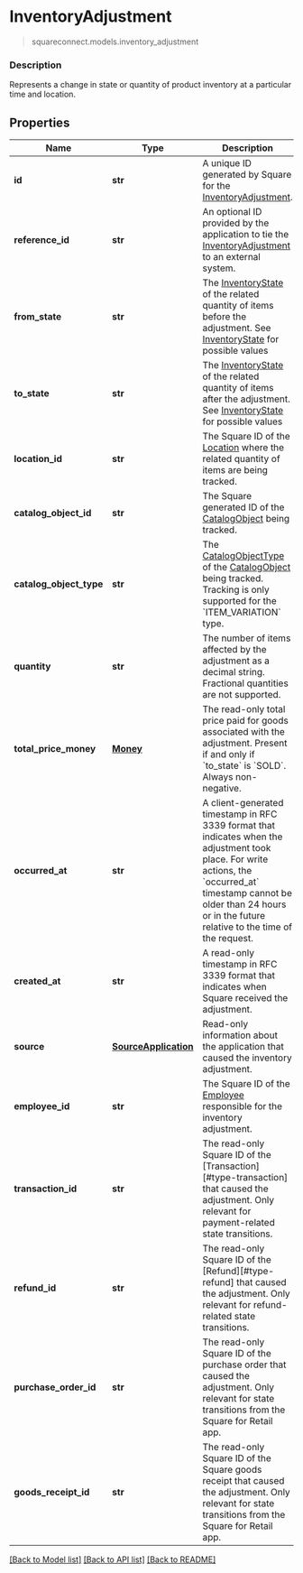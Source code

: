 # InventoryAdjustment
> squareconnect.models.inventory_adjustment

### Description

Represents a change in state or quantity of product inventory at a particular time and location.

## Properties
Name | Type | Description | Notes
------------ | ------------- | ------------- | -------------
**id** | **str** | A unique ID generated by Square for the [InventoryAdjustment](#type-inventoryadjustment). | [optional] 
**reference_id** | **str** | An optional ID provided by the application to tie the [InventoryAdjustment](#type-inventoryadjustment) to an external system. | [optional] 
**from_state** | **str** | The [InventoryState](#type-inventorystate) of the related quantity of items before the adjustment. See [InventoryState](#type-inventorystate) for possible values | [optional] 
**to_state** | **str** | The [InventoryState](#type-inventorystate) of the related quantity of items after the adjustment. See [InventoryState](#type-inventorystate) for possible values | [optional] 
**location_id** | **str** | The Square ID of the [Location](#type-location) where the related quantity of items are being tracked. | [optional] 
**catalog_object_id** | **str** | The Square generated ID of the [CatalogObject](#type-catalogobject) being tracked. | [optional] 
**catalog_object_type** | **str** | The [CatalogObjectType](#type-catalogobjecttype) of the [CatalogObject](#type-catalogobject) being tracked. Tracking is only supported for the &#x60;ITEM_VARIATION&#x60; type. | [optional] 
**quantity** | **str** | The number of items affected by the adjustment as a decimal string. Fractional quantities are not supported. | [optional] 
**total_price_money** | [**Money**](Money.md) | The read-only total price paid for goods associated with the adjustment. Present if and only if &#x60;to_state&#x60; is &#x60;SOLD&#x60;. Always non-negative. | [optional] 
**occurred_at** | **str** | A client-generated timestamp in RFC 3339 format that indicates when the adjustment took place. For write actions, the &#x60;occurred_at&#x60; timestamp cannot be older than 24 hours or in the future relative to the time of the request. | [optional] 
**created_at** | **str** | A read-only timestamp in RFC 3339 format that indicates when Square received the adjustment. | [optional] 
**source** | [**SourceApplication**](SourceApplication.md) | Read-only information about the application that caused the inventory adjustment. | [optional] 
**employee_id** | **str** | The Square ID of the [Employee](#type-employee) responsible for the inventory adjustment. | [optional] 
**transaction_id** | **str** | The read-only Square ID of the [Transaction][#type-transaction] that caused the adjustment. Only relevant for payment-related state transitions. | [optional] 
**refund_id** | **str** | The read-only Square ID of the [Refund][#type-refund] that caused the adjustment. Only relevant for refund-related state transitions. | [optional] 
**purchase_order_id** | **str** | The read-only Square ID of the purchase order that caused the adjustment. Only relevant for state transitions from the Square for Retail app. | [optional] 
**goods_receipt_id** | **str** | The read-only Square ID of the Square goods receipt that caused the adjustment. Only relevant for state transitions from the Square for Retail app. | [optional] 

[[Back to Model list]](../README.md#documentation-for-models) [[Back to API list]](../README.md#documentation-for-api-endpoints) [[Back to README]](../README.md)


